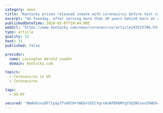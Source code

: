 ```yaml
---
category: news
title: "Kentucky prison released inmate with coronavirus before test results came back"
excerpt: "On Tuesday, after serving more than 20 years behind bars on assault and robbery charges, the 42-year-old Welch walked out of the Green River Correctional Complex, a state prison in Muhlenberg County where the novel coronavirus has infected roughly 400 inmates and staff and killed at least three people."
publishedDateTime: 2020-05-07T19:44:00Z
webUrl: "https://www.kentucky.com/news/coronavirus/article242575786.html"
type: article
quality: 31
heat: 31
published: false

provider:
  name: Lexington Herald Leader
  domain: kentucky.com

topics:
  - Coronavirus in US
  - Coronavirus

tags:
  - US-KY

secured: "NmAUGsxsDFllpSp7TvXOlO+YWE6rUIElYqrx8uKFBX6MfgY5QIW1vxxSFWUhcDSWYQil7/lty8auWEs2r/gszjeTNUYo0ryAa0yegTA3h9Qik0PSB1Omsdxwhdq5KYg776ouJJXlh6QFQAclX54Y0oKcRbhxYNySx++TKgO43l8FaJ2Y7ssUo4b+0INWkMXuCbxul7br267kPr2fcuBbrq3OVRJS/DKoYtntnPVQBxDQCXd9YlqQzPvoFPXUvlu1UmBQpKpNCvk9dX3gTvps8bTpt5uNgw7V+nr0vXMJDZxdKkqmuQQbH8ezNsSUjZC2gU3uTpNrJNSYCNGRGWq5dOdleXLfH8EXGOnr77S7riioJx+KwaLm/D97T/fboenyuja0y1qa8wljbg/oSPdWm6bj78gCbI6C7nagaosVoDSQ1PkQVrRpBw1Yl/QMAGCmPNQB/PGVrrHNb6r3iA+gnsU349SPUnedDXG4V2ts8Rc=;hoe4DSTRrna/mLEsIO7Qbg=="
---
```


